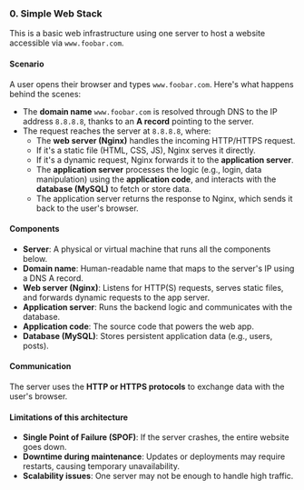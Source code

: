 ### 0. Simple Web Stack

This is a basic web infrastructure using one server to host a website accessible via `www.foobar.com`.

#### Scenario
A user opens their browser and types `www.foobar.com`. Here's what happens behind the scenes:

- The **domain name** `www.foobar.com` is resolved through DNS to the IP address `8.8.8.8`, thanks to an **A record** pointing to the server.
- The request reaches the server at `8.8.8.8`, where:
  - The **web server (Nginx)** handles the incoming HTTP/HTTPS request.
  - If it's a static file (HTML, CSS, JS), Nginx serves it directly.
  - If it's a dynamic request, Nginx forwards it to the **application server**.
  - The **application server** processes the logic (e.g., login, data manipulation) using the **application code**, and interacts with the **database (MySQL)** to fetch or store data.
  - The application server returns the response to Nginx, which sends it back to the user's browser.

#### Components
- **Server**: A physical or virtual machine that runs all the components below.
- **Domain name**: Human-readable name that maps to the server's IP using a DNS A record.
- **Web server (Nginx)**: Listens for HTTP(S) requests, serves static files, and forwards dynamic requests to the app server.
- **Application server**: Runs the backend logic and communicates with the database.
- **Application code**: The source code that powers the web app.
- **Database (MySQL)**: Stores persistent application data (e.g., users, posts).

#### Communication
The server uses the **HTTP or HTTPS protocols** to exchange data with the user's browser.

####  Limitations of this architecture
- **Single Point of Failure (SPOF)**: If the server crashes, the entire website goes down.
- **Downtime during maintenance**: Updates or deployments may require restarts, causing temporary unavailability.
- **Scalability issues**: One server may not be enough to handle high traffic.

